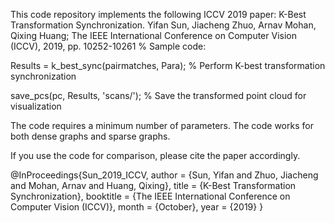 This code repository implements the following ICCV 2019 paper:
K-Best Transformation Synchronization. Yifan Sun, Jiacheng Zhuo, Arnav Mohan, Qixing Huang; The IEEE International Conference on Computer Vision (ICCV), 2019, pp. 10252-10261 
% Sample code:

Results = k_best_sync(pairmatches, Para); % Perform K-best transformation synchronization

save_pcs(pc, Results, 'scans/'); % Save the transformed point cloud for visualization

The code requires a minimum number of parameters. The code works for both dense graphs and sparse graphs. 

If you use the code for comparison, please cite the paper accordingly. 

@InProceedings{Sun_2019_ICCV,
author = {Sun, Yifan and Zhuo, Jiacheng and Mohan, Arnav and Huang, Qixing},
title = {K-Best Transformation Synchronization},
booktitle = {The IEEE International Conference on Computer Vision (ICCV)},
month = {October},
year = {2019}
} 
